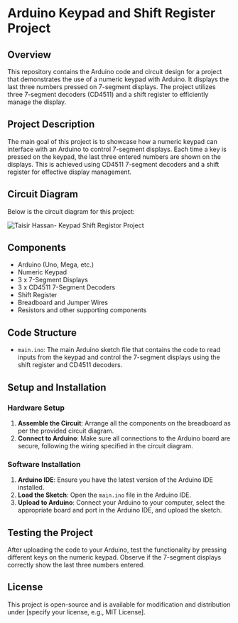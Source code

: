 # Arduino Keypad and Shift Register Project

## Overview
This repository contains the Arduino code and circuit design for a project that demonstrates the use of a numeric keypad with Arduino. It displays the last three numbers pressed on 7-segment displays. The project utilizes three 7-segment decoders (CD4511) and a shift register to efficiently manage the display.

## Project Description
The main goal of this project is to showcase how a numeric keypad can interface with an Arduino to control 7-segment displays. Each time a key is pressed on the keypad, the last three entered numbers are shown on the displays. This is achieved using CD4511 7-segment decoders and a shift register for effective display management.

## Circuit Diagram
Below is the circuit diagram for this project:

![Taisir Hassan- Keypad Shift Registor Project](https://github.com/taisirhassan/Arduino-Keypad-Shift-Register/assets/85134103/12afc87b-d9b7-4a39-9efc-15de65d03e93)

## Components
- Arduino (Uno, Mega, etc.)
- Numeric Keypad
- 3 x 7-Segment Displays
- 3 x CD4511 7-Segment Decoders
- Shift Register
- Breadboard and Jumper Wires
- Resistors and other supporting components

## Code Structure
- `main.ino`: The main Arduino sketch file that contains the code to read inputs from the keypad and control the 7-segment displays using the shift register and CD4511 decoders.

## Setup and Installation
### Hardware Setup
1. **Assemble the Circuit**: Arrange all the components on the breadboard as per the provided circuit diagram.
2. **Connect to Arduino**: Make sure all connections to the Arduino board are secure, following the wiring specified in the circuit diagram.

### Software Installation
1. **Arduino IDE**: Ensure you have the latest version of the Arduino IDE installed.
2. **Load the Sketch**: Open the `main.ino` file in the Arduino IDE.
3. **Upload to Arduino**: Connect your Arduino to your computer, select the appropriate board and port in the Arduino IDE, and upload the sketch.

## Testing the Project
After uploading the code to your Arduino, test the functionality by pressing different keys on the numeric keypad. Observe if the 7-segment displays correctly show the last three numbers entered.

## License
This project is open-source and is available for modification and distribution under [specify your license, e.g., MIT License].
